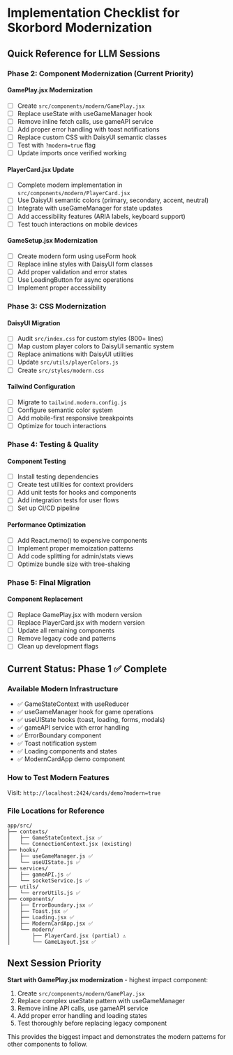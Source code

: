 # Implementation Checklist for Skorbord Modernization

## Quick Reference for LLM Sessions

### Phase 2: Component Modernization (Current Priority)

#### GamePlay.jsx Modernization
- [ ] Create `src/components/modern/GamePlay.jsx`
- [ ] Replace useState with useGameManager hook
- [ ] Remove inline fetch calls, use gameAPI service
- [ ] Add proper error handling with toast notifications
- [ ] Replace custom CSS with DaisyUI semantic classes
- [ ] Test with `?modern=true` flag
- [ ] Update imports once verified working

#### PlayerCard.jsx Update
- [ ] Complete modern implementation in `src/components/modern/PlayerCard.jsx`
- [ ] Use DaisyUI semantic colors (primary, secondary, accent, neutral)
- [ ] Integrate with useGameManager for state updates
- [ ] Add accessibility features (ARIA labels, keyboard support)
- [ ] Test touch interactions on mobile devices

#### GameSetup.jsx Modernization
- [ ] Create modern form using useForm hook
- [ ] Replace inline styles with DaisyUI form classes
- [ ] Add proper validation and error states
- [ ] Use LoadingButton for async operations
- [ ] Implement proper accessibility

### Phase 3: CSS Modernization

#### DaisyUI Migration
- [ ] Audit `src/index.css` for custom styles (800+ lines)
- [ ] Map custom player colors to DaisyUI semantic system
- [ ] Replace animations with DaisyUI utilities
- [ ] Update `src/utils/playerColors.js`
- [ ] Create `src/styles/modern.css`

#### Tailwind Configuration
- [ ] Migrate to `tailwind.modern.config.js`
- [ ] Configure semantic color system
- [ ] Add mobile-first responsive breakpoints
- [ ] Optimize for touch interactions

### Phase 4: Testing & Quality

#### Component Testing
- [ ] Install testing dependencies
- [ ] Create test utilities for context providers
- [ ] Add unit tests for hooks and components
- [ ] Add integration tests for user flows
- [ ] Set up CI/CD pipeline

#### Performance Optimization
- [ ] Add React.memo() to expensive components
- [ ] Implement proper memoization patterns
- [ ] Add code splitting for admin/stats views
- [ ] Optimize bundle size with tree-shaking

### Phase 5: Final Migration

#### Component Replacement
- [ ] Replace GamePlay.jsx with modern version
- [ ] Replace PlayerCard.jsx with modern version
- [ ] Update all remaining components
- [ ] Remove legacy code and patterns
- [ ] Clean up development flags

## Current Status: Phase 1 ✅ Complete

### Available Modern Infrastructure
- ✅ GameStateContext with useReducer
- ✅ useGameManager hook for game operations
- ✅ useUIState hooks (toast, loading, forms, modals)
- ✅ gameAPI service with error handling
- ✅ ErrorBoundary component
- ✅ Toast notification system
- ✅ Loading components and states
- ✅ ModernCardApp demo component

### How to Test Modern Features
Visit: `http://localhost:2424/cards/demo?modern=true`

### File Locations for Reference
```
app/src/
├── contexts/
│   ├── GameStateContext.jsx ✅
│   └── ConnectionContext.jsx (existing)
├── hooks/
│   ├── useGameManager.js ✅
│   └── useUIState.js ✅
├── services/
│   ├── gameAPI.js ✅
│   └── socketService.js ✅
├── utils/
│   └── errorUtils.js ✅
├── components/
│   ├── ErrorBoundary.jsx ✅
│   ├── Toast.jsx ✅
│   ├── Loading.jsx ✅
│   ├── ModernCardApp.jsx ✅
│   └── modern/
│       ├── PlayerCard.jsx (partial) ⚠️
│       └── GameLayout.jsx ✅
```

## Next Session Priority

**Start with GamePlay.jsx modernization** - highest impact component:

1. Create `src/components/modern/GamePlay.jsx`
2. Replace complex useState pattern with useGameManager
3. Remove inline API calls, use gameAPI service
4. Add proper error handling and loading states
5. Test thoroughly before replacing legacy component

This provides the biggest impact and demonstrates the modern patterns for other components to follow.
